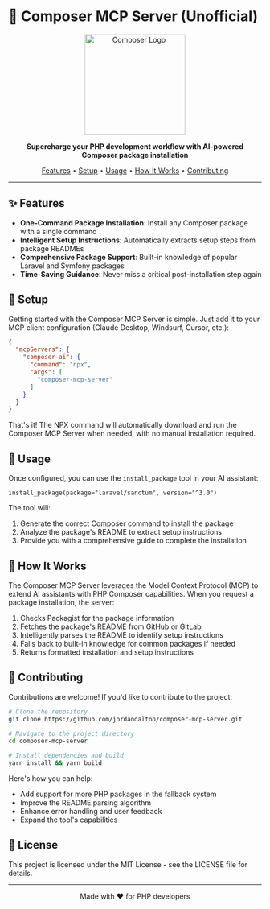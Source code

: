# 🎼 Composer MCP Server (Unofficial)

<p align="center">
  <img src="https://getcomposer.org/img/logo-composer-transparent.png" alt="Composer Logo" width="200">
</p>

<p align="center">
  <b>Supercharge your PHP development workflow with AI-powered Composer package installation</b>
</p>

<p align="center">
  <a href="#features">Features</a> •
  <a href="#setup">Setup</a> •
  <a href="#usage">Usage</a> •
  <a href="#how-it-works">How It Works</a> •
  <a href="#contributing">Contributing</a>
</p>

---

## ✨ Features

- **One-Command Package Installation**: Install any Composer package with a single command
- **Intelligent Setup Instructions**: Automatically extracts setup steps from package READMEs
- **Comprehensive Package Support**: Built-in knowledge of popular Laravel and Symfony packages
- **Time-Saving Guidance**: Never miss a critical post-installation step again

## 🚀 Setup

Getting started with the Composer MCP Server is simple. Just add it to your MCP client configuration (Claude Desktop, Windsurf, Cursor, etc.):

```json
{
  "mcpServers": {
    "composer-ai": {
      "command": "npx",
      "args": [
        "composer-mcp-server"
      ]
    }
  }
}
```

That's it! The NPX command will automatically download and run the Composer MCP Server when needed, with no manual installation required.

## 🔧 Usage

Once configured, you can use the `install_package` tool in your AI assistant:

```
install_package(package="laravel/sanctum", version="^3.0")
```

The tool will:
1. Generate the correct Composer command to install the package
2. Analyze the package's README to extract setup instructions
3. Provide you with a comprehensive guide to complete the installation

## 🧠 How It Works

The Composer MCP Server leverages the Model Context Protocol (MCP) to extend AI assistants with PHP Composer capabilities. When you request a package installation, the server:

1. Checks Packagist for the package information
2. Fetches the package's README from GitHub or GitLab
3. Intelligently parses the README to identify setup instructions
4. Falls back to built-in knowledge for common packages if needed
5. Returns formatted installation and setup instructions

## 🤝 Contributing

Contributions are welcome! If you'd like to contribute to the project:

```bash
# Clone the repository
git clone https://github.com/jordandalton/composer-mcp-server.git

# Navigate to the project directory
cd composer-mcp-server

# Install dependencies and build
yarn install && yarn build
```

Here's how you can help:
- Add support for more PHP packages in the fallback system
- Improve the README parsing algorithm
- Enhance error handling and user feedback
- Expand the tool's capabilities

## 📄 License

This project is licensed under the MIT License - see the LICENSE file for details.

---

<p align="center">
  Made with ❤️ for PHP developers
</p>